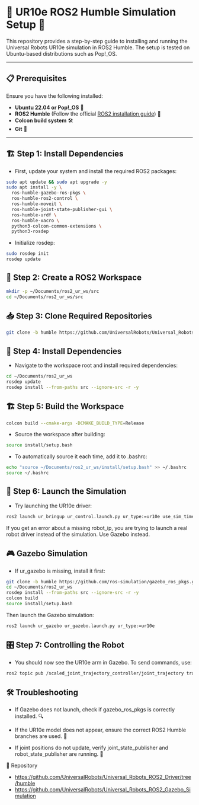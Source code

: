 # 🦾 UR10e ROS2 Humble Simulation Setup 🚀

This repository provides a step-by-step guide to installing and running the Universal Robots UR10e simulation in ROS2 Humble. The setup is tested on Ubuntu-based distributions such as Pop!_OS.

---

## 📋 Prerequisites

Ensure you have the following installed:
- **Ubuntu 22.04 or Pop!_OS** 🐧
- **ROS2 Humble** (Follow the official [ROS2 installation guide](https://docs.ros.org/en/humble/Installation.html)) 🤖
- **Colcon build system** 🛠️
- **Git** 📂

---

## 🏗️ Step 1: Install Dependencies

- First, update your system and install the required ROS2 packages:

```bash
sudo apt update && sudo apt upgrade -y
sudo apt install -y \
  ros-humble-gazebo-ros-pkgs \
  ros-humble-ros2-control \
  ros-humble-moveit \
  ros-humble-joint-state-publisher-gui \
  ros-humble-urdf \
  ros-humble-xacro \
  python3-colcon-common-extensions \
  python3-rosdep
```
- Initialize rosdep:
```bash
sudo rosdep init
rosdep update
```

## 🚀 Step 2: Create a ROS2 Workspace

```bash
mkdir -p ~/Documents/ros2_ur_ws/src
cd ~/Documents/ros2_ur_ws/src
```


## 📥 Step 3: Clone Required Repositories
```bash
git clone -b humble https://github.com/UniversalRobots/Universal_Robots_ROS2_Driver.git
```
##  🔧 Step 4: Install Dependencies

- Navigate to the workspace root and install required dependencies:

```bash
cd ~/Documents/ros2_ur_ws
rosdep update
rosdep install --from-paths src --ignore-src -r -y
```

##  🏗️ Step 5: Build the Workspace
```bash
colcon build --cmake-args -DCMAKE_BUILD_TYPE=Release
```

- Source the workspace after building:
```bash
source install/setup.bash
```
- To automatically source it each time, add it to .bashrc:
```bash
echo "source ~/Documents/ros2_ur_ws/install/setup.bash" >> ~/.bashrc
source ~/.bashrc
```

## 🚀 Step 6: Launch the Simulation

- Try launching the UR10e driver:
```bash
ros2 launch ur_bringup ur_control.launch.py ur_type:=ur10e use_sim_time:=true
```
If you get an error about a missing robot_ip, you are trying to launch a real robot driver instead of the simulation. Use Gazebo instead.


## 🎮 Gazebo Simulation

- If ur_gazebo is missing, install it first:
```bash
git clone -b humble https://github.com/ros-simulation/gazebo_ros_pkgs.git
cd ~/Documents/ros2_ur_ws
rosdep install --from-paths src --ignore-src -r -y
colcon build
source install/setup.bash
```

Then launch the Gazebo simulation:
```bash
ros2 launch ur_gazebo ur_gazebo.launch.py ur_type:=ur10e
```
## 🎛️ Step 7: Controlling the Robot

- You should now see the UR10e arm in Gazebo. To send commands, use:
```bash
ros2 topic pub /scaled_joint_trajectory_controller/joint_trajectory trajectory_msgs/JointTrajectory "{header: {stamp: {sec: 0, nanosec: 0}}, joint_names: [\"shoulder_pan_joint\", \"shoulder_lift_joint\", \"elbow_joint\", \"wrist_1_joint\", \"wrist_2_joint\", \"wrist_3_joint\"], points: [{positions: [0.0, -1.57, 1.57, 0.0, 0.0, 0.0], time_from_start: {sec: 3, nanosec: 0}}]}"
```
## 🛠️ Troubleshooting

- If Gazebo does not launch, check if gazebo_ros_pkgs is correctly installed. 🔍

- If the UR10e model does not appear, ensure the correct ROS2 Humble branches are used. 🌿

- If joint positions do not update, verify joint_state_publisher and robot_state_publisher are running. 🔄

👥 Repository
- https://github.com/UniversalRobots/Universal_Robots_ROS2_Driver/tree/humble
- https://github.com/UniversalRobots/Universal_Robots_ROS2_Gazebo_Simulation
